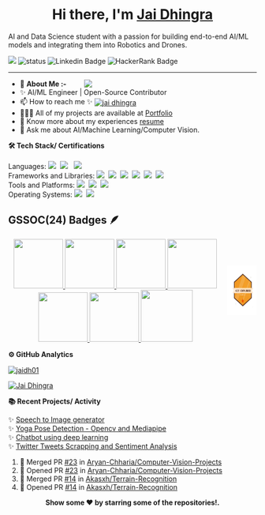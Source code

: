 <h1 align="center"> Hi there, I'm <a href="https://www.linkedin.com/in/jai-dhingra-412419259/">Jai Dhingra</a> </h1>
AI and Data Science student with a passion for building end-to-end AI/ML models and integrating them into Robotics and Drones.
<!--- Adding Header Elements -->

![](https://komarev.com/ghpvc/?username=jaidh01)
![status](https://img.shields.io/badge/Open_To_Work-c70000) ![Linkedin Badge](https://img.shields.io/badge/-jai%20dhingra-0072b1?style=flat&logo=Linkedin&logoColor=white)
![HackerRank Badge](https://img.shields.io/badge/-HackerRank-EDBD2B?style=flat&logo=HackerRank&logoColor=white)


-----------------------------------------------------------
- 🌱 **About Me :-**<img src="https://raw.githubusercontent.com/sanjay-kv/sanjay-kv/main/Assets/illustration.png" min-width="300px" max-width="300px" width="350px" align="right"> 
- ✨ AI/ML Engineer | Open-Source Contributor <br>
- 📫 How to reach me ✨ <a href="https://linkedin.com/in/jai dhingra" target="blank"><img align="center" src="https://raw.githubusercontent.com/rahuldkjain/github-profile-readme-generator/master/src/images/icons/Social/linked-in-alt.svg" alt="jai dhingra" height="20" width="40" /></a><br>
- 👨🏻‍💻 All of my projects are available at [Portfolio](https://portfolioperfect.dorik.io/)<br>
- 📄 Know more about my experiences [resume](https://jairesume.tiiny.site/)
- 💬 Ask me about AI/Machine Learning/Computer Vision.<br>
<!--- Adding Tech Stack open Section -->


<b>🛠 Tech Stack/ Certifications</b><br><br>
Languages: <img src="https://img.shields.io/badge/-python-437CAC?logo=python&logoColor=white&style=flat">&nbsp;
<img src="https://img.shields.io/badge/-C++-2275B2?logo=C++&logoColor=white&style=flat"> &nbsp; 
<img src="https://img.shields.io/badge/--0E7ACE?logo=C&logoColor=white&style=flat"> &nbsp;<br>
Frameworks and Libraries: <!--- Frameworks and Libraries goes here -->
<img src="https://img.shields.io/badge/-Numpy-0E7ACE?logo=numpy&logoColor=white&style=flat">&nbsp;
<img src="https://img.shields.io/badge/-Pandas-150455?logo=pandas&logoColor=white&style=flat">&nbsp;
<img src="https://img.shields.io/badge/-Sklearn-F09437?logo=scikit-learn&logoColor=white&style=flat">&nbsp;
<img src="https://img.shields.io/badge/-Tensorflow-437CAC?logo=Tensorflow&logoColor=white&style=flat">&nbsp;
<img src="https://img.shields.io/badge/-Pytorch-EDBD2B?logo=Pytorch&logoColor=white&style=flat">&nbsp;
<img src="https://img.shields.io/badge/-OpenCV-green?logo=OpenCV&logoColor=white&style=flat">&nbsp;&nbsp;<br>
Tools and Platforms: <img src="https://img.shields.io/badge/-Arduino-orange?logo=Arduino&logoColor=white&style=flat">&nbsp; 
<img src="https://img.shields.io/badge/-Visual%20Studio%20Code-25AEF4?logo=visualstudio&logoColor=white&style=flat">&nbsp;
<img src="https://img.shields.io/badge/-Jupyter-D7522D?logo=Jupyter&logoColor=white&style=flat">&nbsp;<br>
Operating Systems: <img src="https://img.shields.io/badge/-Windows-0F7BCF?logo=Windows&logoColor=white&style=flat">&nbsp;
<img src="https://img.shields.io/badge/-Linux-EDBD2B?logo=Linux&logoColor=black&style=flat">&nbsp;

## GSSOC(24) Badges 🪶
<div style='display:flex; align-items:center; gap: 10px;' align='center'><a href="https://gssoc.girlscript.tech/leaderboard">
<img src="https://raw.githubusercontent.com/GSSoC24/Postman-Challenge/main/docs/assets/Postman%20White.png" width="100px" height="100px" />
  <img src="https://raw.githubusercontent.com/GSSoC24/Postman-Challenge/main/docs/assets/1.png" width="100px" height="100px" />
  <img src="https://raw.githubusercontent.com/GSSoC24/Postman-Challenge/main/docs/assets/2.png" width="100px" height="100px" />
  <img src="https://raw.githubusercontent.com/GSSoC24/Postman-Challenge/main/docs/assets/3.png" width="100px" height="100px" />
  <img src="https://raw.githubusercontent.com/GSSoC24/Postman-Challenge/main/docs/assets/4.png" width="100px" height="100px" />
  <img src="https://raw.githubusercontent.com/GSSoC24/Postman-Challenge/main/docs/assets/5.png" width="100px" height="100px" />
  <img src="https://raw.githubusercontent.com/GSSoC24/Postman-Challenge/main/docs/assets/6.png" width="105px" height="105px" />
  <!---<img src="https://raw.githubusercontent.com/GSSoC24/Contributor/refs/heads/main/assets/Pull%20Expert.png" width="100px" height="100px" />
   <img src="https://raw.githubusercontent.com/GSSoC24/Contributor/refs/heads/main/assets/Code%20Luminary.png" width="105px" height="105px" />
   <img src="https://raw.githubusercontent.com/GSSoC24/Postman-Challenge/main/docs/assets/7.png" width="100px" height="100px" />
  <img src="https://raw.githubusercontent.com/GSSoC24/Postman-Challenge/main/docs/assets/8.png" width="100px" height="100px" />-->

  
  <img src="https://raw.githubusercontent.com/GSSoC24/Contributor/refs/heads/main/assets/Git%20Explorer.png" width="100px" height="100px" /></a>
</div>

<!--- 1st Section on GitHub Analytics  <img src="https://raw.githubusercontent.com/GSSoC24/Contributor/refs/heads/main/assets/Pull%20Expert.png" width="100px" height="100px" />-->
<b>⚙️ GitHub Analytics</b></summary>
<a href="https://github.com/jai-dhingra">
   <p><img align="center" src="https://github-readme-stats.vercel.app/api/top-langs?username=jaidh01&show_icons=true&locale=en&layout=compact" alt="jaidh01" /></p>
   <img height="155em" src="http://github-profile-summary-cards.vercel.app/api/cards/profile-details?username=jaidh01&theme=2077" alt="Jai Dhingra" />
</a>   

<!--- 3rd Section on Recent Projects -->

<b>📚 Recent Projects/ Activity</b></summary><br>
   
  ✨ [Speech to Image generator](https://github.com/jaidh01/Speech-to-Image)<br>
  ✨ [Yoga Pose Detection - Opencv and Mediapipe](https://github.com/jaidh01/Yoga-pose-detection)<br>
  ✨ [Chatbot using deep learning](https://github.com/jaidh01/chatbot-with-deep-learning)<br> 
  ✨ [Twitter Tweets Scrapping and Sentiment Analysis](https://github.com/sanjay-kv/Twitter-Tweet-Analysis)<br>

  <!--START_SECTION:activity-->
1. 🎉 Merged PR [#23](https://github.com/Aryan-Chharia/Computer-Vision-Projects/pull/23) in [Aryan-Chharia/Computer-Vision-Projects](https://github.com/Aryan-Chharia/Computer-Vision-Projects)
1. 💪 Opened PR [#23](https://github.com/Aryan-Chharia/Computer-Vision-Projects/pull/23) in [Aryan-Chharia/Computer-Vision-Projects](https://github.com/Aryan-Chharia/Computer-Vision-Projects)
2. 🎉 Merged PR [#14](https://github.com/Akasxh/Terrain-Recognition/pull/14) in [Akasxh/Terrain-Recognition](https://github.com/Akasxh/Terrain-Recognition)
3. 💪 Opened PR [#14](https://github.com/Akasxh/Terrain-Recognition/pull/14) in [Akasxh/Terrain-Recognition](https://github.com/Akasxh/Terrain-Recognition)

  <!--END_SECTION:activity-->
 

   </details> 

<!--
<a href=""><img src="https://img.shields.io/github/followers/sanjay-kv?style=social"></a>
-->
<p align="center">
<b> Show some ❤️ by starring some of the repositories!.</p> </div>
<!--- Footer End -->
<!--- Body End -->
